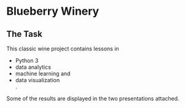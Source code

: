 # Blueberry Winery

<h2>The Task</h2>


This classic wine project contains lessons in
<ul>
  <li>Python 3</li>
  <li>data analytics</li>
  <li>machine learning and</li>
  <li>data visualization</li>.
</ul>

Some of the results are displayed in the two presentations attached.
